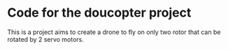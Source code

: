 # Code for the doucopter project 

This is a project aims to create a drone to fly on only two rotor that can be rotated by 2 servo motors.
